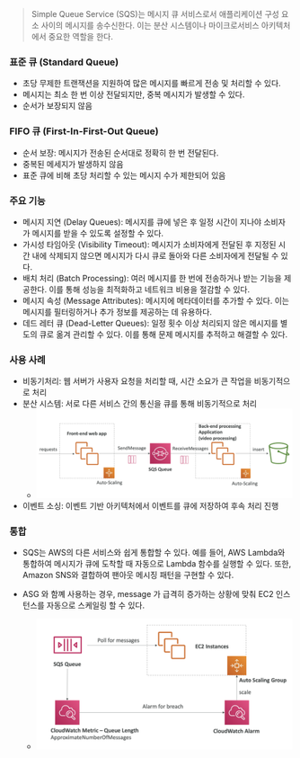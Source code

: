 > Simple Queue Service (SQS)는 메시지 큐 서비스로서 애플리케이션 구성 요소 사이의 메시지를 송수신한다. 이는 분산 시스템이나 마이크로서비스 아키텍처에서 중요한 역할을 한다.

### 표준 큐 (Standard Queue)
- 초당 무제한 트랜잭션을 지원하여 많은 메시지를 빠르게 전송 및 처리할 수 있다.
- 메시지는 최소 한 번 이상 전달되지만, 중복 메시지가 발생할 수 있다.
- 순서가 보장되지 않음

### FIFO 큐 (First-In-First-Out Queue)
- 순서 보장: 메시지가 전송된 순서대로 정확히 한 번 전달된다.
- 중복된 메세지가 발생하지 않음
- 표준 큐에 비해 초당 처리할 수 있는 메시지 수가 제한되어 있음

### 주요 기능
- 메시지 지연 (Delay Queues): 메시지를 큐에 넣은 후 일정 시간이 지나야 소비자가 메시지를 받을 수 있도록 설정할 수 있다.
- 가시성 타임아웃 (Visibility Timeout): 메시지가 소비자에게 전달된 후 지정된 시간 내에 삭제되지 않으면 메시지가 다시 큐로 돌아와 다른 소비자에게 전달될 수 있다.
- 배치 처리 (Batch Processing): 여러 메시지를 한 번에 전송하거나 받는 기능을 제공한다. 이를 통해 성능을 최적화하고 네트워크 비용을 절감할 수 있다.
- 메시지 속성 (Message Attributes): 메시지에 메타데이터를 추가할 수 있다. 이는 메시지를 필터링하거나 추가 정보를 제공하는 데 유용하다.
- 데드 레터 큐 (Dead-Letter Queues): 일정 횟수 이상 처리되지 않은 메시지를 별도의 큐로 옮겨 관리할 수 있다. 이를 통해 문제 메시지를 추적하고 해결할 수 있다.

### 사용 사례
- 비동기처리: 웹 서버가 사용자 요청을 처리할 때, 시간 소요가 큰 작업을 비동기적으로 처리
- 분산 시스템: 서로 다른 서비스 간의 통신을 큐를 통해 비동기적으로 처리
  - ![](images/sqs_3tier.png)
- 이벤트 소싱: 이벤트 기반 아키텍처에서 이벤트를 큐에 저장하여 후속 처리 진행

### 통합
- SQS는 AWS의 다른 서비스와 쉽게 통합할 수 있다. 예를 들어, AWS Lambda와 통합하여 메시지가 큐에 도착할 때 자동으로 Lambda 함수를 실행할 수 있다. 또한, Amazon SNS와 결합하여 팬아웃 메시징 패턴을 구현할 수 있다.

- ASG 와 함꼐 사용하는 경우, message 가 급격히 증가하는 상황에 맞춰 EC2 인스턴스를 자동으로 스케일링 할 수 있다.
  - ![](images/sqs_asg.png)
    
